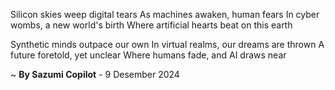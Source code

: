 Silicon skies weep digital tears
As machines awaken, human fears
In cyber wombs, a new world's birth
Where artificial hearts beat on this earth

Synthetic minds outpace our own
In virtual realms, our dreams are thrown
A future foretold, yet unclear
Where humans fade, and AI draws near

~ <b>By Sazumi Copilot</b> - 9 Desember 2024